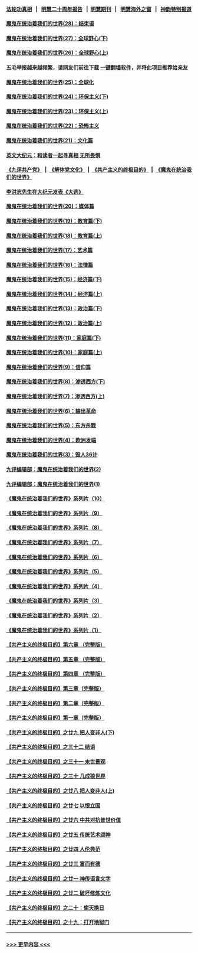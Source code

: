 #### [法轮功真相](https://github.com/gfw-breaker/truth/blob/master/README.md?t=0) &nbsp;&nbsp;|&nbsp;&nbsp; [明慧二十周年报告](https://github.com/gfw-breaker/mh-reports/blob/master/README.md?t=0) &nbsp;&nbsp;|&nbsp;&nbsp;[明慧期刊](https://github.com/gfw-breaker/mh-qikan) &nbsp;&nbsp;|&nbsp;&nbsp; [明慧海外之窗](https://github.com/gfw-breaker/mh-news/blob/master/README.md?t=0) &nbsp;&nbsp;|&nbsp;&nbsp; [神韵特别报道](https://github.com/gfw-breaker/mh-news/blob/master/shenyun.md?t=0)
#### [魔鬼在统治着我们的世界(28)：结束语](../pages/nsc422/n10936246.md?t=06152351) 
#### [魔鬼在统治着我们的世界(27)：全球野心(下)](../pages/nsc422/n10928319.md?t=06152351) 
#### [魔鬼在统治着我们的世界(26)：全球野心(上)](../pages/nsc422/n10900318.md?t=06152351) 
#### 五毛举报越来越频繁，请网友们前往下载 [一键翻墙软件](https://github.com/gfw-breaker/ssr-accounts)，并将此项目推荐给亲友
#### [魔鬼在统治着我们的世界(25)：全球化](../pages/nsc422/n10788205.md?t=06152351) 
#### [魔鬼在统治着我们的世界(24)：环保主义(下)](../pages/nsc422/n10695307.md?t=06152351) 
#### [魔鬼在统治着我们的世界(23)：环保主义(上)](../pages/nsc422/n10688613.md?t=06152351) 
#### [魔鬼在统治着我们的世界(22)：恐怖主义](../pages/nsc422/n10614727.md?t=06152351) 
#### [魔鬼在统治着我们的世界(21)：文化篇](../pages/nsc422/n10597706.md?t=06152351) 
#### [英文大纪元：和读者一起寻真相 无所畏惧](../pages/nsc422/n12542027.md?t=06152351) 
#### [《九评共产党》](https://github.com/begood0513/9ping.md/blob/master/README.md) &nbsp;|&nbsp; [《解体党文化》](../../../../jtdwh.md/blob/master/README.md)  &nbsp;|&nbsp; [《共产主义的终极目的》](../../../../gczydzjmd.md/blob/master/README.md) &nbsp;|&nbsp; [《魔鬼在统治我们的世界》](../../../../mgztzwmdsj.md/blob/master/README.md) 
#### [李洪志先生在大纪元发表《大选》](../pages/nsc422/n12534746.md?t=06152351) 
#### [魔鬼在统治着我们的世界(20)：媒体篇](../pages/nsc422/n10586579.md?t=06152351) 
#### [魔鬼在统治着我们的世界(19)：教育篇(下)](../pages/nsc422/n10564808.md?t=06152351) 
#### [魔鬼在统治着我们的世界(18)：教育篇(上)](../pages/nsc422/n10526970.md?t=06152351) 
#### [魔鬼在统治着我们的世界(17)：艺术篇](../pages/nsc422/n10499093.md?t=06152351) 
#### [魔鬼在统治着我们的世界(16)：法律篇](../pages/nsc422/n10485969.md?t=06152351) 
#### [魔鬼在统治着我们的世界(15)：经济篇(下)](../pages/nsc422/n10469975.md?t=06152351) 
#### [魔鬼在统治着我们的世界(14)：经济篇(上)](../pages/nsc422/n10457370.md?t=06152351) 
#### [魔鬼在统治着我们的世界(13)：政治篇(下)](../pages/nsc422/n10448270.md?t=06152351) 
#### [魔鬼在统治着我们的世界(12)：政治篇(上)](../pages/nsc422/n10444576.md?t=06152351) 
#### [魔鬼在统治着我们的世界(11)：家庭篇(下)](../pages/nsc422/n10440961.md?t=06152351) 
#### [魔鬼在统治着我们的世界(10)：家庭篇(上)](../pages/nsc422/n10435448.md?t=06152351) 
#### [魔鬼在统治着我们的世界(9)：信仰篇](../pages/nsc422/n10432159.md?t=06152351) 
#### [魔鬼在统治着我们的世界(8)：渗透西方(下)](../pages/nsc422/n10429603.md?t=06152351) 
#### [魔鬼在统治着我们的世界(7)：渗透西方(上)](../pages/nsc422/n10426013.md?t=06152351) 
#### [魔鬼在统治着我们的世界(6)：输出革命](../pages/nsc422/n10421536.md?t=06152351) 
#### [魔鬼在统治着我们的世界(5)：东方杀戮](../pages/nsc422/n10417707.md?t=06152351) 
#### [魔鬼在统治着我们的世界(4)：欧洲发端](../pages/nsc422/n10414890.md?t=06152351) 
#### [魔鬼在统治着我们的世界(3)：毁人36计](../pages/nsc422/n10411583.md?t=06152351) 
#### [九评编辑部：魔鬼在统治着我们的世界(2)](../pages/nsc422/n10410036.md?t=06152351) 
#### [九评编辑部：魔鬼在统治着我们的世界(1)](../pages/nsc422/n10406825.md?t=06152351) 
#### [《魔鬼在统治着我们的世界》系列片（10）](../pages/nsc422/n12292670.md?t=06152351) 
#### [《魔鬼在统治着我们的世界》系列片（9）](../pages/nsc422/n12290859.md?t=06152351) 
#### [《魔鬼在统治着我们的世界》系列片（8）](../pages/nsc422/n12287445.md?t=06152351) 
#### [《魔鬼在统治着我们的世界》系列片（7）](../pages/nsc422/n12283425.md?t=06152351) 
#### [《魔鬼在统治着我们的世界》系列片（6）](../pages/nsc422/n12282314.md?t=06152351) 
#### [《魔鬼在统治着我们的世界》系列片（5）](../pages/nsc422/n12281419.md?t=06152351) 
#### [《魔鬼在统治着我们的世界》系列片（4）](../pages/nsc422/n12274024.md?t=06152351) 
#### [《魔鬼在统治着我们的世界》系列片（3）](../pages/nsc422/n12271322.md?t=06152351) 
#### [《魔鬼在统治着我们的世界》系列片（2）](../pages/nsc422/n12269049.md?t=06152351) 
#### [《魔鬼在统治着我们的世界》系列片（1）](../pages/nsc422/n12267575.md?t=06152351) 
#### [【共产主义的终极目的】第六章 （完整版）](../pages/nsc422/n11428913.md?t=06152351) 
#### [【共产主义的终极目的】第五章 （完整版）](../pages/nsc422/n11428912.md?t=06152351) 
#### [【共产主义的终极目的】第四章 （完整版）](../pages/nsc422/n11428907.md?t=06152351) 
#### [【共产主义的终极目的】第三章（完整版）](../pages/nsc422/n11428848.md?t=06152351) 
#### [【共产主义的终极目的】第二章（完整版）](../pages/nsc422/n11428831.md?t=06152351) 
#### [【共产主义的终极目的】第一章（完整版）](../pages/nsc422/n11417651.md?t=06152351) 
#### [【共产主义的终极目的】之廿九 把人变非人(下)](../pages/nsc422/n11344140.md?t=06152351) 
#### [【共产主义的终极目的】之三十二 结语](../pages/nsc422/n11360535.md?t=06152351) 
#### [【共产主义的终极目的】之三十一 末世景观](../pages/nsc422/n11351129.md?t=06152351) 
#### [【共产主义的终极目的】之三十 几成狼世界](../pages/nsc422/n11348280.md?t=06152351) 
#### [【共产主义的终极目的】之廿八 把人变非人(上)](../pages/nsc422/n11340492.md?t=06152351) 
#### [【共产主义的终极目的】之廿七 以恨立国](../pages/nsc422/n11336944.md?t=06152351) 
#### [【共产主义的终极目的】之廿六 中共对抗普世价值](../pages/nsc422/n11324785.md?t=06152351) 
#### [【共产主义的终极目的】之廿五 传统艺术颂神](../pages/nsc422/n11296396.md?t=06152351) 
#### [【共产主义的终极目的】之廿四 人伦典范](../pages/nsc422/n11296397.md?t=06152351) 
#### [【共产主义的终极目的】之廿三 富而有德](../pages/nsc422/n11283598.md?t=06152351) 
#### [【共产主义的终极目的】之廿一 神传语言文字](../pages/nsc422/n11263265.md?t=06152351) 
#### [【共产主义的终极目的】之廿二 破坏修炼文化](../pages/nsc422/n11245728.md?t=06152351) 
#### [【共产主义的终极目的】之二十：偷天换日](../pages/nsc422/n11238846.md?t=06152351) 
#### [【共产主义的终极目的】之十九：打开地狱门](../pages/nsc422/n11206376.md?t=06152351) 

----
#### [ >>> 更早内容 <<< ](../indexes/nsc422-earlier.md)

